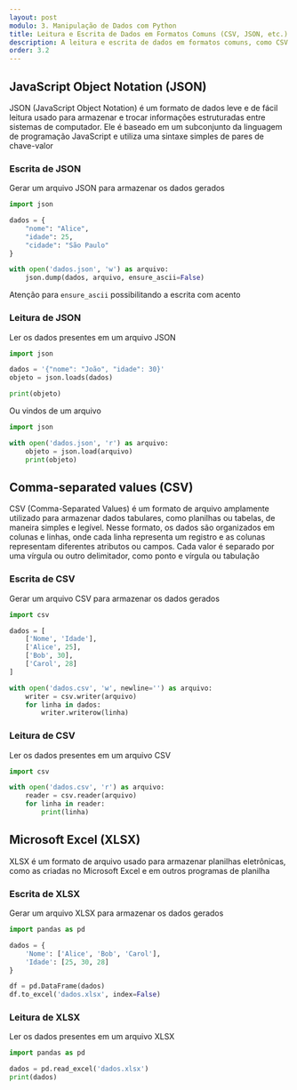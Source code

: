 ```yaml
---
layout: post
modulo: 3. Manipulação de Dados com Python
title: Leitura e Escrita de Dados em Formatos Comuns (CSV, JSON, etc.)
description: A leitura e escrita de dados em formatos comuns, como CSV e JSON, em Python é uma habilidade fundamental quando se trabalha com manipulação e análise de dados
order: 3.2
---
```


## JavaScript Object Notation (JSON)

JSON (JavaScript Object Notation) é um formato de dados leve e de fácil leitura usado para armazenar e trocar informações estruturadas entre sistemas de computador. Ele é baseado em um subconjunto da linguagem de programação JavaScript e utiliza uma sintaxe simples de pares de chave-valor

### Escrita de JSON

Gerar um arquivo JSON para armazenar os dados gerados

```python
import json

dados = {
    "nome": "Alice",
    "idade": 25,
    "cidade": "São Paulo"
}

with open('dados.json', 'w') as arquivo:
    json.dump(dados, arquivo, ensure_ascii=False)
```

Atenção para `ensure_ascii` possibilitando a escrita com acento

### Leitura de JSON

Ler os dados presentes em um arquivo JSON

```python
import json

dados = '{"nome": "João", "idade": 30}'
objeto = json.loads(dados)

print(objeto)
```

Ou vindos de um arquivo

```python
import json

with open('dados.json', 'r') as arquivo:
    objeto = json.load(arquivo)
    print(objeto)
```

## Comma-separated values (CSV)

CSV (Comma-Separated Values) é um formato de arquivo amplamente utilizado para armazenar dados tabulares, como planilhas ou tabelas, de maneira simples e legível. Nesse formato, os dados são organizados em colunas e linhas, onde cada linha representa um registro e as colunas representam diferentes atributos ou campos. Cada valor é separado por uma vírgula ou outro delimitador, como ponto e vírgula ou tabulação

### Escrita de CSV

Gerar um arquivo CSV para armazenar os dados gerados

```python
import csv

dados = [
    ['Nome', 'Idade'],
    ['Alice', 25],
    ['Bob', 30],
    ['Carol', 28]
]

with open('dados.csv', 'w', newline='') as arquivo:
    writer = csv.writer(arquivo)
    for linha in dados:
        writer.writerow(linha)
```

### Leitura de CSV

Ler os dados presentes em um arquivo CSV

```python
import csv

with open('dados.csv', 'r') as arquivo:
    reader = csv.reader(arquivo)
    for linha in reader:
        print(linha)
```

## Microsoft Excel (XLSX)

XLSX é um formato de arquivo usado para armazenar planilhas eletrônicas, como as criadas no Microsoft Excel e em outros programas de planilha

### Escrita de XLSX

Gerar um arquivo XLSX para armazenar os dados gerados

```python
import pandas as pd

dados = {
    'Nome': ['Alice', 'Bob', 'Carol'],
    'Idade': [25, 30, 28]
}

df = pd.DataFrame(dados)
df.to_excel('dados.xlsx', index=False)
```

### Leitura de XLSX

Ler os dados presentes em um arquivo XLSX

```python
import pandas as pd

dados = pd.read_excel('dados.xlsx')
print(dados)
```

